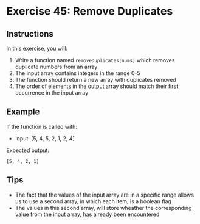 # Exercise 45: Remove Duplicates

## Instructions
In this exercise, you will:
1. Write a function named `removeDuplicates(nums)` which removes duplicate numbers from an array
2. The input array contains integers in the range 0-5
3. The function should return a new array with duplicates removed
4. The order of elements in the output array should match their first occurrence in the input array

## Example
If the function is called with:
- Input: [5, 4, 5, 2, 1, 2, 4]

Expected output:
```
[5, 4, 2, 1]
```

## Tips
- The fact that the values of the input array are in a specific range allows us to use a second array, in which each item, is a boolean flag
- The values in this second array, will store wheather the corresponding value from the input array, has already been encountered

